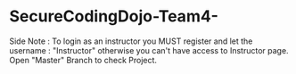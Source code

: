 # SecureCodingDojo-Team4-
Side Note : To login as an instructor you MUST register and let the username : "Instructor" otherwise you can't have access to Instructor page.
Open "Master" Branch to check Project.
